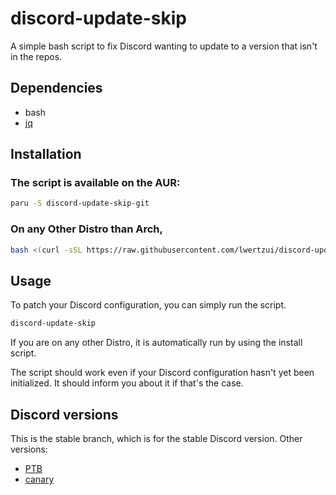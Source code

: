 # discord-update-skip
A simple bash script to fix Discord wanting to update to a version that isn't in the repos.


## Dependencies
 * bash
 * [jq](https://github.com/stedolan/jq)

## Installation
### The script is available on the AUR:
```sh
paru -S discord-update-skip-git
```
### On any Other Distro than Arch,
```sh
bash <(curl -sSL https://raw.githubusercontent.com/lwertzui/discord-update-skip/stable/set-config.sh)
```

## Usage
To patch your Discord configuration, you can simply run the script.

```sh
discord-update-skip
```
If you are on any other Distro, it is automatically run by using the install script.

The script should work even if your Discord configuration hasn't yet been initialized. It should inform you about it if that's the case.

## Discord versions
This is the stable branch, which is for the stable Discord version.
Other versions:
 * [PTB](https://github.com/n3oney/discord-update-skip/tree/ptb)
 * [canary](https://github.com/n3oney/discord-update-skip/tree/canary)
